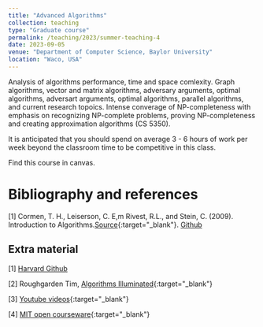```yaml
---
title: "Advanced Algorithms"
collection: teaching
type: "Graduate course"
permalink: /teaching/2023/summer-teaching-4
date: 2023-09-05
venue: "Department of Computer Science, Baylor University"
location: "Waco, USA"
---
```



Analysis of algorithms performance, time and space comlexity. Graph algorithms, vector and matrix algorithms, adversary arguments, optimal algorithms, adversart arguments, optimal algorithms, parallel algorithms, and current research topoics. Intense converage of NP-completeness with emphasis on recognizing NP-complete problems, proving NP-completeness and creating approximation algorithms (CS 5350).

It is anticipated that you should spend on average 3 - 6 hours of work per week beyond the classroom time to be competitive in this class. 
<!-- [BU website](https://tinyurl.com/yhgalmw6){:target="_blank"},  -->



Find this course in canvas.

# Bibliography and references
[1] Cormen, T. H., Leiserson, C. E,m Rivest, R.L., and Stein, C. (2009). Introduction to Algorithms.[Source](https://tinyurl.com/2k7anp2j){:target="_blank"}. [Github](https://tinyurl.com/2k7anp2j)


## Extra material
[1] [Harvard Github](https://harvard-iacs.github.io/2019-CS109A/pages/materials.html)

[2] Roughgarden Tim, [Algorithms Illuminated](https://tinyurl.com/297vyh6j){:target="_blank"}

[3] [Youtube videos](https://www.youtube.com/@timroughgardenlectures1861/videos){:target="_blank"}

[4] [MIT open courseware](https://ocw.mit.edu/courses/6-006-introduction-to-algorithms-spring-2020/){:target="_blank"}